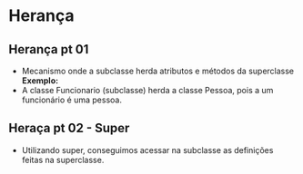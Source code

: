 # Herança

## Herança pt 01

- Mecanismo onde a subclasse herda atributos e métodos da superclasse
  **Exemplo:**
- A classe Funcionario (subclasse) herda a classe Pessoa, pois a um funcionário é uma pessoa.

## Heraça pt 02 - Super

- Utilizando super, conseguimos acessar na subclasse as definições feitas na superclasse.
